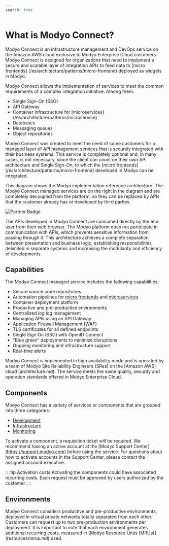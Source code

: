 ```yaml
---
search: true
---
```

# What is Modyo Connect?

Modyo Connect is an infrastructure management and DevOps service on the Amazon AWS cloud exclusive to Modyo Enterprise Cloud customers. Modyo Connect is designed for organizations that need to implement a secure and scalable layer of integration APIs to feed data to [micro frontends] (/es/architecture/patterns/micro-frontend) deployed as widgets in Modyo.

Modyo Connect allows the implementation of services to meet the common requirements of a complex integration initiative. Among them:

 - Single Sign-On (SSO)
 - API Gateway
- Container infrastructure for [microservices] (/es/architecture/patterns/microservice)
- Databases
- Messaging queues
- Object repositories


Modyo Connect was created to meet the need of some customers for a managed layer of API management services that is securely integrated with their business systems. This service is completely optional and, in many cases, is not necessary, since the client can count on their own API architecture and Single Sign-On, to which the [micro frontends] (/es/architecture/patterns/micro-frontend) developed in Modyo can be integrated.

This diagram shows the Modyo implementation reference architecture. The Modyo Connect managed services are on the right in the diagram and are completely decoupled from the platform, so they can be replaced by APIs that the customer already has or developed by third parties.

<img src="/assets/img/infrastructure/reference_architecture.png" alt="Partner Badge" />

The APIs developed in Modyo Connect are consumed directly by the end user from their web browser. The Modyo platform does not participate in communication with APIs, which prevents sensitive information from passing through it. This architecture achieves a complete separation between presentation and business logic, establishing responsibilities delimited in separate systems and increasing the modularity and efficiency of developments.


## Capabilities

The Modyo Connect managed service includes the following capabilities:

- Secure source code repositories
- Automation pipelines for [micro frontends](/en/architecture/patterns/micro-frontend) and [microservices](/en/architecture/patterns/microservice)
- Container deployment platform
- Productive and pre-productive environments
- Centralized log log management
- Managing APIs using an API Gateway
- Application Firewall Management (WAF)
- TLS certificates for all defined endpoints
- Single Sign On (SSO) with OpenID Connect
- “Blue green” deployments to minimize disruptions
- Ongoing monitoring and infrastructure support
- Real-time alerts

Modyo Connect is implemented in high availability mode and is operated by a team of Modyo Site Reliability Engineers (SRes) on the [Amazon AWS] cloud (architecture.md). The service meets the same quality, security and operation standards offered in Modyo Enterprise Cloud.

## Components

Modyo Connect has a variety of services or components that are grouped into three categories:

- [Development](components/development.md)
- [Infrastructure](components/infrastructure.md)
- [Monitoring](components/monitoring.md)

To activate a component, a requisition ticket will be required. We recommend having an active account at the [Modyo Support Center] (https://support.modyo.com) before using the service. For questions about how to activate accounts in the Support Center, please contact the assigned account executive.

:: :tip Activation costs
Activating the components could have associated recurring costs. Each request must be approved by users authorized by the customer.
:::

## Environments

Modyo Connect considers productive and pre-productive environments, deployed in virtual private networks totally separated from each other. Customers can request up to two pre-production environments per deployment. It is important to note that each environment generates additional recurring costs, measured in [Modyo Resource Units (MRUs)] (resources/mrus.md) used.